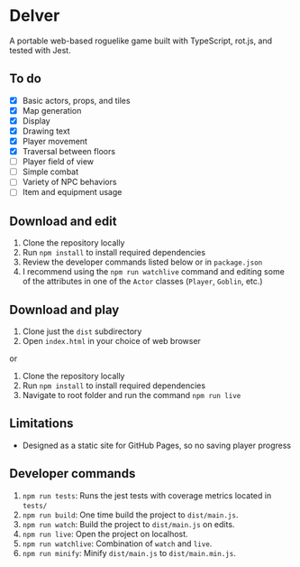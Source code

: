 # Delver

A portable web-based roguelike game built with TypeScript, rot.js, and tested with Jest. 

## To do

- [x] Basic actors, props, and tiles 
- [x] Map generation 
- [x] Display 
- [x] Drawing text 
- [x] Player movement 
- [x] Traversal between floors 
- [ ] Player field of view 
- [ ] Simple combat
- [ ] Variety of NPC behaviors
- [ ] Item and equipment usage 

## Download and edit 

1. Clone the repository locally 
2. Run `npm install` to install required dependencies 
3. Review the developer commands listed below or in `package.json`
4. I recommend using the `npm run watchlive` command and editing some of the attributes in one of the `Actor` classes (`Player`, `Goblin`, etc.) 

## Download and play

1. Clone just the `dist` subdirectory 
2. Open `index.html` in your choice of web browser

or

1. Clone the repository locally 
2. Run `npm install` to install required dependencies 
3. Navigate to root folder and run the command `npm run live`

## Limitations

- Designed as a static site for GitHub Pages, so no saving player progress 

## Developer commands 

1. `npm run tests`: Runs the jest tests with coverage metrics located in `tests/`
2. `npm run build`: One time build the project to `dist/main.js`.
3. `npm run watch`: Build the project to `dist/main.js` on edits.
4. `npm run live`: Open the project on localhost.
5. `npm run watchlive`: Combination of `watch` and `live`. 
6. `npm run minify`: Minify `dist/main.js` to `dist/main.min.js`.